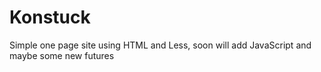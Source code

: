 # Konstuck
Simple one page site using HTML and Less, soon will add JavaScript and maybe some new futures
